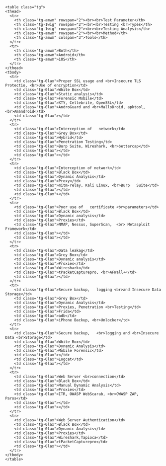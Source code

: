 
    <table class="tg">
    <thead>
      <tr>
        <th class="tg-amwm" rowspan="2"><br><br>Test Parameter</th>
        <th class="tg-1wig" rowspan="2"><br><br>Testing <br>Types</th>
        <th class="tg-1wig" rowspan="2"><br><br>Testing Analysis</th>
        <th class="tg-amwm" rowspan="2"><br><br>Method</th>
        <th class="tg-amwm" colspan="3">Tools</th>
      </tr>
      <tr>
        <th class="tg-amwm">Both</th>
        <th class="tg-amwm">Android</th>
        <th class="tg-amwm">iOS</th>
      </tr>
    </thead>
    <tbody>
      <tr>
        <td class="tg-0lax">Proper SSL usage and <br>Insecure TLS Protectio, <br>Use of encryption</td>
        <td class="tg-0lax">White Box</td>
        <td class="tg-0lax">Static analysis</td>
        <td class="tg-0lax">Forensic Mobile</td>
        <td class="tg-0lax">XTY, Cellebrite, OpenSSL</td>
        <td class="tg-0lax">AndroGuard and <br>MalloDroid, apktool, <br>Amandroid</td>
        <td class="tg-0lax"></td>
      </tr>
      <tr>
        <td class="tg-0lax">Interception of   network</td>
        <td class="tg-0lax">Grey Box</td>
        <td class="tg-0lax">Hybrid</td>
        <td class="tg-0lax">Penetration Testing</td>
        <td class="tg-0lax">Burp Suite, Wireshark, <br>bettercap</td>
        <td class="tg-0lax"></td>
        <td class="tg-0lax"></td>
      </tr>
      <tr>
        <td class="tg-0lax">Interception of network</td>
        <td class="tg-0lax">Black Box</td>
        <td class="tg-0lax">Dynamic Analysis</td>
        <td class="tg-0lax">Proxy</td>
        <td class="tg-0lax">mitm-relay, Kali Linux, <br>Burp   Suite</td>
        <td class="tg-0lax"></td>
        <td class="tg-0lax"></td>
      </tr>
      <tr>
        <td class="tg-0lax">Poor use of   certificate <br>parameters</td>
        <td class="tg-0lax">Black Box</td>
        <td class="tg-0lax">Dynamic analysis</td>
        <td class="tg-0lax">Proxies</td>
        <td class="tg-0lax">NMAP, Nessus, SuperScan,  <br> Metasploit Framework</td>
        <td class="tg-0lax"></td>
        <td class="tg-0lax"></td>
      </tr>
      <tr>
        <td class="tg-0lax">Data leakag</td>
        <td class="tg-0lax">Grey Box</td>
        <td class="tg-0lax">Dynamic analysis</td>
        <td class="tg-0lax">Proxies</td>
        <td class="tg-0lax">Wireshark</td>
        <td class="tg-0lax">tPacketCapturepro, <br>AFWall+</td>
        <td class="tg-0lax"></td>
      </tr>
      <tr>
        <td class="tg-0lax">Secure backup,   logging <br>and Insecure Data Storage</td>
        <td class="tg-0lax">Grey Box</td>
        <td class="tg-0lax">Dynamic Analysis</td>
        <td class="tg-0lax">Proxies, Penetration <br>Testing</td>
        <td class="tg-0lax">Frida</td>
        <td class="tg-0lax">adb</td>
        <td class="tg-0lax">iPhone Backup, <br>Unlocker</td>
      </tr>
      <tr>
        <td class="tg-0lax">Secure backup,   <br>logging and <br>Insecure Data <br>Storage</td>
        <td class="tg-0lax">White Box</td>
        <td class="tg-0lax">Dynamic Analysis</td>
        <td class="tg-0lax">Mobile Forensic</td>
        <td class="tg-0lax"></td>
        <td class="tg-0lax">Logcat</td>
        <td class="tg-0lax"></td>
      </tr>
      <tr>
        <td class="tg-0lax">Web Server <br>connection</td>
        <td class="tg-0lax">Black Box</td>
        <td class="tg-0lax">Manual Dynamic Analysis</td>
        <td class="tg-0lax">Proxies</td>
        <td class="tg-0lax">ITR, OWASP WebScarab, <br>OWASP ZAP,   Paros</td>
        <td class="tg-0lax"></td>
        <td class="tg-0lax"></td>
      </tr>
      <tr>
        <td class="tg-0lax">Web Server Authentication</td>
        <td class="tg-0lax">Black Box</td>
        <td class="tg-0lax">Dynamic Analysis</td>
        <td class="tg-0lax">Proxies</td>
        <td class="tg-0lax">Wireshark,Tapioca</td>
        <td class="tg-0lax">tPacketCapturepro</td>
        <td class="tg-0lax"></td>
      </tr>
    </tbody>
    </table>
